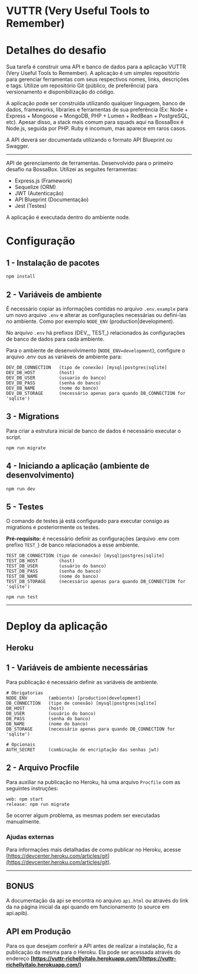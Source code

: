 # VUTTR (Very Useful Tools to Remember)

# Detalhes do desafio

Sua tarefa é construir uma API e banco de dados para a aplicação VUTTR (Very Useful Tools to Remember). A aplicação é um simples repositório para gerenciar ferramentas com seus respectivos nomes, links, descrições e tags. Utilize um repositório Git (público, de preferência) para versionamento e disponibilização do código.

A aplicação pode ser construída utilizando qualquer linguagem, banco de dados, frameworks, libraries e ferramentas de sua preferência (Ex: Node + Express + Mongoose + MongoDB, PHP + Lumen + RedBean + PostgreSQL, etc). Apesar disso, a stack mais comum para squads aqui na BossaBox é Node.js, seguida por PHP. Ruby é incomum, mas aparece em raros casos.

A API deverá ser documentada utilizando o formato API Blueprint ou Swagger.

---

API de gerenciamento de ferramentas. Desenvolvido para o primeiro desafio na BossaBox.
Utilizei as seguites ferramentas:

* Express.js (Framework)
* Sequelize (ORM)
* JWT (Autenticação)
* API Blueprint (Documentação)
* Jest (Testes)

A aplicação é executada dentro do ambiente node.

# Configuração

## 1 - Instalação de pacotes
`npm install`

## 2 - Variáveis de ambiente
É necessário copiar as informações contidas no arquivo `.env.example` para um novo arquivo `.env` e alterar as configurações necessárias ou defini-las no ambiente. Como por exemplo `NODE_ENV` (production|development).

No arquivo `.env` há prefixos (DEV_, TEST_) relacionados às configurações de banco de dados para cada ambiente.

Para o ambiente de desenvolvimento (`NODE_ENV=development`), configure o arquivo .env ous as variáveis de ambiente para:

```
DEV_DB_CONNECTION   (tipo de conexão) [mysql|postgres|sqlite]
DEV_DB_HOST         (host)
DEV_DB_USER         (usuario do banco)
DEV_DB_PASS         (senha do banco)
DEV_DB_NAME         (nome do banco)
DEV_DB_STORAGE      (necessário apenas para quando DB_CONNECTION for 'sqlite')
```


## 3 - Migrations
Para criar a estrutura inicial de banco de dados é necessário executar o script.

`npm run migrate`


##  4 - Iniciando a aplicação (ambiente de desenvolvimento)
`npm run dev`


## 5 - Testes
O comando de testes já está configurado para executar consigo as migrations e posteriormente os testes.

**Pré-requisito:** é necessário definir as configurações (arquivo .env com prefixo `TEST_`) de banco relacionados a esse ambiente.
```
TEST_DB_CONNECTION (tipo de conexão) [mysql|postgres|sqlite]
TEST_DB_HOST        (host)
TEST_DB_USER        (usuário do banco)
TEST_DB_PASS        (senha do banco)
TEST_DB_NAME        (nome do banco)
TEST_DB_STORAGE     (necessário apenas para quando DB_CONNECTION for 'sqlite')
```

`npm run test`

---

# Deploy da aplicação
## Heroku

## 1 - Variáveis de ambiente necessárias
Para publicação é necessário definir as variáveis de ambiente.
```
# Obrigatorias
NODE_ENV        (ambiente) [production|development]
DB_CONNECTION   (tipo de conexão) [mysql|postgres|sqlite]
DB_HOST         (host)
DB_USER         (usuário do banco)
DB_PASS         (senha do banco)
DB_NAME         (nome do banco)
DB_STORAGE      (necessário apenas para quando DB_CONNECTION for 'sqlite')

# Opcionais
AUTH_SECRET     (combinação de encriptação das senhas jwt)
```

## 2 - Arquivo Procfile
Para auxiliar na publicação no Heroku, há uma arquivo `Procfile` com as seguintes instruções:
```
web: npm start
release: npm run migrate
```

Se ocorrer algum problema, as mesmas podem ser executadas manualmente.

### Ajudas externas
Para informações mais detalhadas de como publicar no Heroku, acesse [https://devcenter.heroku.com/articles/git](https://devcenter.heroku.com/articles/git).

---

## BONUS

A documentação da api se encontra no arquivo `api.html` ou através do link da na página inicial da api quando em funcionamento (o source em api.apib).


## API em Produção

Para os que desejam conferir a API antes de realizar a instalação, fiz a publicação da mesma para o Heroku. Ela pode ser acessada através do endereço **[https://vuttr-richellyitalo.herokuapp.com/](https://vuttr-richellyitalo.herokuapp.com/)**
